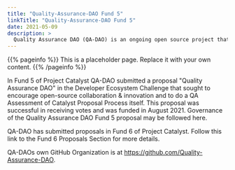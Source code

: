```yaml
---
title: "Quality-Assurance-DAO Fund 5"
linkTitle: "Quality-Assurance-DAO Fund 5"
date: 2021-05-09
description: >
  Quality Assurance DAO (QA-DAO) is an ongoing open source project that provides support for the Cardano Project Catalyst Community. 
---
```


{{% pageinfo %}}
This is a placeholder page. Replace it with your own content.
{{% /pageinfo %}}

In Fund 5 of Project Catalyst QA-DAO submitted a proposal "Quality Assurance DAO" in the Developer Ecosystem Challenge that sought to encourage open-source collaboration & innovation and to do a QA Assessment of Catalyst Proposal Process itself. This proposal was successful in receiving votes and was funded in August 2021. Governance of the Quality Assurance DAO Fund 5 proposal may be followed here.

QA-DAO has submitted proposals in Fund 6 of Project Catalyst. Follow this link to the Fund 6 Proposals Section for more details.

QA-DAOs own GitHub Organization is at https://github.com/Quality-Assurance-DAO.
